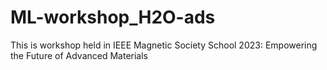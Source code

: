 # ML-workshop_H2O-ads
This is workshop held in IEEE Magnetic Society School 2023: Empowering the Future of Advanced Materials
